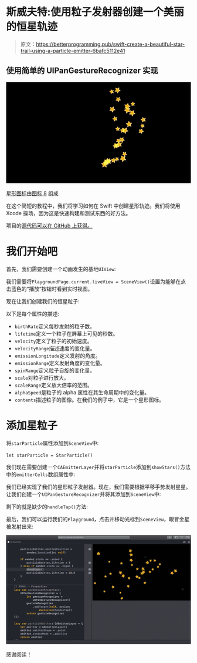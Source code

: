 # 斯威夫特:使用粒子发射器创建一个美丽的恒星轨迹

> 原文：<https://betterprogramming.pub/swift-create-a-beautiful-star-trail-using-a-particle-emitter-6bafc5112e41>

## 使用简单的 UIPanGestureRecognizer 实现

![](img/a0ba821636b487cde4bb24fe67f874f2.png)

[星形图标](https://icons8.com/icons/set/star-emoji)由[图标 8](https://icons8.com) 组成

在这个简短的教程中，我们将学习如何在 Swift 中创建星形轨迹。我们将使用 Xcode 操场，因为这是快速构建和测试东西的好方法。

项目的[源代码可以在 GitHub 上获得。](https://github.com/zafarivaev/StarTrail-ParticleEmitter)

# 我们开始吧

首先，我们需要创建一个动画发生的基地`UIView`:

我们需要将`PlaygroundPage.current.liveView = SceneView()`设置为能够在点击蓝色的“播放”按钮时看到实时视图。

现在让我们创建我们的恒星粒子:

以下是每个属性的描述:

*   `birthRate`定义每秒发射的粒子数。
*   `lifetime`定义一个粒子在屏幕上可见的秒数。
*   `velocity`定义了粒子的初始速度。
*   `velocityRange`描述速度的变化量。
*   `emissionLongitude`定义发射的角度。
*   `emissionRange`定义发射角度的变化量。
*   `spinRange`定义粒子自旋的变化量。
*   `scale`对粒子进行放大。
*   `scaleRange`定义放大倍率的范围。
*   `alphaSpeed`是粒子的 alpha 属性在其生命周期中的变化量。
*   `contents`描述粒子的图像。在我们的例子中，它是一个星形图标。

# 添加星粒子

将`starParticle`属性添加到`SceneView`中:

`let starParticle = StarParticle()`

我们现在需要创建一个`CAEmitterLayer`并将`starParticle`添加到`showStars()`方法中的`emitterCells`数组属性中:

我们已经实现了我们的星形粒子发射器。现在，我们需要根据平移手势发射星星。让我们创建一个`UIPanGestureRecognizer`并将其添加到`SceneView`中:

剩下的就是缺少的`handleTap()`方法:

最后，我们可以运行我们的`Playground`，点击并移动光标到`SceneView`，眼冒金星被发射出来:

![](img/8ada028e22398c595a71ebc1256d48e9.png)

感谢阅读！